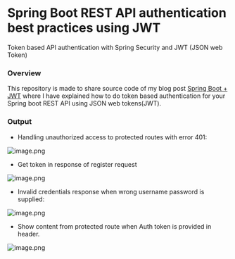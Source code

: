 # Spring Boot REST API authentication best practices using JWT
Token based API authentication with Spring Security and JWT (JSON web Token)

### Overview

This repository is made to share source code of my blog post [Spring Boot + JWT](https://prafful.hashnode.dev/spring-boot-rest-api-authentication-best-practices-using-jwt-2022)
where I have explained how to do token based authentication for your Spring boot REST API using JSON web tokens(JWT). 

### Output

* Handling unauthorized access to protected routes with error 401:

![image.png](https://cdn.hashnode.com/res/hashnode/image/upload/v1642342414144/xtiMe7v6k.png)

* Get token in response of register request

![image.png](https://cdn.hashnode.com/res/hashnode/image/upload/v1642347680561/609V-5XxI.png)

* Invalid credentials response when wrong username password is supplied:

![image.png](https://cdn.hashnode.com/res/hashnode/image/upload/v1642347577674/Y9WSd7xZC.png)

* Show content from protected route when Auth token is provided in header.

![image.png](https://cdn.hashnode.com/res/hashnode/image/upload/v1642349417849/HrrTRjKh1.png)
